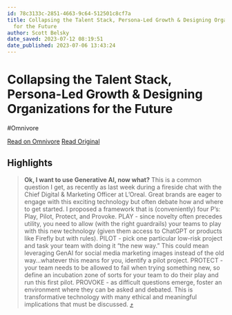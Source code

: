 ```yaml
---
id: 78c3133c-2851-4663-9c64-512501c8cf7a
title: Collapsing the Talent Stack, Persona-Led Growth & Designing Organizations
  for the Future
author: Scott Belsky
date_saved: 2023-07-12 08:19:51
date_published: 2023-07-06 13:43:24
---
```


# Collapsing the Talent Stack, Persona-Led Growth & Designing Organizations for the Future
#Omnivore

[Read on Omnivore](https://omnivore.app/me/https-www-implications-com-p-insights-on-collapsing-the-talent-1894a0b0e94)
[Read Original](https://www.implications.com/p/insights-on-collapsing-the-talent)

## Highlights

> **Ok, I want to use Generative AI, now what?** This is a common question I get, as recently as last week during a fireside chat with the Chief Digital &amp; Marketing Officer at L’Oreal. Great brands are eager to engage with this exciting technology but often debate how and where to get started. I proposed a framework that is (conveniently) four P’s: Play, Pilot, Protect, and Provoke. PLAY - since novelty often precedes utility, you need to allow (with the right guardrails) your teams to play with this new technology (given them access to ChatGPT or products like Firefly but with rules). PILOT - pick one particular low-risk project and task your team with doing it “the new way.” This could mean leveraging GenAI for social media marketing images instead of the old way…whatever this means for you, identify a pilot project. PROTECT - your team needs to be allowed to fail when trying something new, so define an incubation zone of sorts for your team to do their play and run this first pilot. PROVOKE - as difficult questions emerge, foster an environment where they can be asked and debated. This is transformative technology with many ethical and meaningful implications that must be discussed. [⤴️](https://omnivore.app/me/https-www-implications-com-p-insights-on-collapsing-the-talent-1894a0b0e94#abd416d4-5d9f-45d5-96ad-a4b4bf2aee55) 

